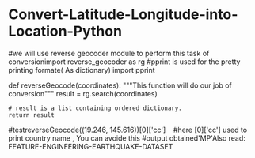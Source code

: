 # Convert-Latitude-Longitude-into-Location-Python

#we will use reverse geocoder module to perform this task of conversionimport reverse_geocoder as rg #pprint is used for the pretty printing formate( As dictionary)
import pprint 
  
def reverseGeocode(coordinates):     """This function will do our job of conversion"""
    result = rg.search(coordinates) 
      
    # result is a list containing ordered dictionary. 
    return result
    
    
 #testreverseGeocode((19.246, 145.616))[0]['cc']    
 #here [0]['cc'] used to print country name , You can avoide this #output obtained'MP'Also read: FEATURE-ENGINEERING-EARTHQUAKE-DATASET
